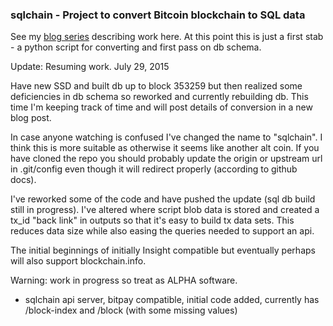 ### sqlchain - Project to convert Bitcoin blockchain to SQL data

See my [blog series](http://www.neocogent.com) describing work here. At this point this is just a first stab - a python script for converting and first pass on db schema.

Update: Resuming work. July 29, 2015 

Have new SSD and built db up to block 353259 but then realized some deficiencies in db schema so reworked and currently rebuilding db. This time I'm keeping track of time and will post details of conversion in a new blog post.

In case anyone watching is confused I've changed the name to "sqlchain". I think this is more suitable as otherwise it seems like another alt coin. If you have cloned the repo you should probably update the origin or upstream url in .git/config even though it will redirect properly (according to github docs).

I've reworked some of the code and have pushed the update (sql db build still in progress). I've altered where script blob data is stored and created a tx_id "back link" in outputs so that it's easy to build tx data sets. This reduces data size while also easing the queries needed to support an api.

The initial beginnings of initially Insight compatible but eventually perhaps will also support blockchain.info.

Warning: work in progress so treat as ALPHA software.

- sqlchain api server, bitpay compatible, initial code added, currently has /block-index and /block (with some missing values)




